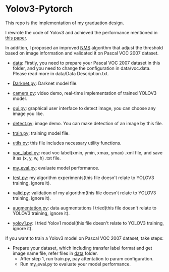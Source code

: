 # Yolov3-Pytorch
This repo is the implementation  of my graduation design.

I rewrote the code of Yolov3 and achieved the performance mentioned  in [this paper](https://arxiv.org/pdf/1804.02767.pdf).  

In addition, I proposed an improved [NMS](https://en.wikipedia.org/wiki/Canny_edge_detector#Non-maximum_suppression) algorithm that adjust the threshold based on image information and validated it on Pascal VOC 2007 dataset.

* [data](https://github.com/cowarder/yolov3_voc/tree/master/data): Firstly, you need to prepare your Pascal VOC 2007 dataset in this folder, and you need to change the configuration in data/voc.data. Please read more in data/Data Description.txt.  

* [Darknet.py](https://github.com/cowarder/yolov3_voc/blob/master/Darknet.py): Darknet model file.  

* [camera.py](https://github.com/cowarder/yolov3_voc/blob/master/camera.py): video demo, real-time implementation of trained YOLOV3 model.  

* [gui.py](https://github.com/cowarder/yolov3_voc/blob/master/gui.py): graphical user interface to detect image, you can choose any image you like.  

* [detect.py](https://github.com/cowarder/yolov3_voc/blob/master/detect.py): image demo. You can make detection of an image by this file.  

* [train.py](https://github.com/cowarder/yolov3_voc/blob/master/train.py): training model file.  

* [utils.py](https://github.com/cowarder/yolov3_voc/blob/master/utils.py): this file includes necessary utility functions.  

* [voc_label.py](https://github.com/cowarder/yolov3_voc/blob/master/voc_label.py): read voc label(xmin, ymin, xmax, ymax) .xml file, and save it as (x, y, w, h) .txt file.  

* [my_eval.py](https://github.com/cowarder/yolov3_voc/blob/master/my_eval.py): evaluate model performance.  

* [test.py](https://github.com/cowarder/yolov3_voc/blob/master/test.py): my algorithm experiments(this file doesn't relate to YOLOV3 training, ignore it).  

* [valid.py](https://github.com/cowarder/yolov3_voc/blob/master/valid.py): validation of my algorithm(this file doesn't relate to YOLOV3 training, ignore it).  

* [augmentation.py](https://github.com/cowarder/yolov3_voc/blob/master/augmentation.py): data augmentations I tried(this file doesn't relate to YOLOV3 training, ignore it).  

* [yolov1.py](https://github.com/cowarder/yolov3_voc/blob/master/yolov1.py): I tried Yolov1 model(this file doesn't relate to YOLOV3 training, ignore it).  


If you want to train a Yolov3 model on Pascal VOC 2007 dataset, take steps:  
* Prepare your dataset, which including transfer label format and get image name file, refer files in [data](https://github.com/cowarder/yolov3_voc/tree/master/data) folder.  
    * After step 1, run train.py, pay attentation to param configuration.  
    * Run my_eval.py to evaluate your model performance.  
